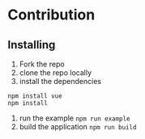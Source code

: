 # Contribution

## Installing

1. Fork the repo
1. clone the repo locally
1. install the dependencies

```
npm install vue
npm install
```

1. run the example `npm run example`
1. build the application `npm run build`

